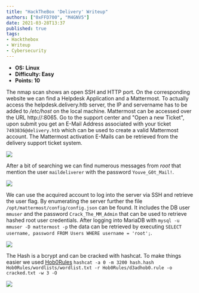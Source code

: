 ```yaml
---
title: "HackTheBox 'Delivery' Writeup"
authors: ["0xFFD700", "M4GNV5"]
date: 2021-03-28T13:37
published: true
tags:
- Hackthebox
- Writeup
- Cybersecurity
---
```


- **OS: Linux**
- **Difficulty: Easy**
- **Points: 10**

The nmap scan shows an open SSH and HTTP port. On the corresponding website we can find a Helpdesk Application and a Mattermost. To actually access the helpdesk.delivery.htb server, the IP and servername has to be added to */etc/host* on the local machine. Mattermost can be accessed over the URL http://<ip>:8065. Go to the support center and "Open a new Ticket", upon submit you get an E-Mail Address associated with your ticket `7493836@delivery.htb` which can be used to create a valid Mattermost account. The Mattermost activation E-Mails can be retrieved from the delivery support ticket system.

![](../src/blog/images/htb-delivery1.webp)

After a bit of searching we can find numerous messages from *root* that mention the user `maildeliverer` with the password `Youve_G0t_Mail!`. 

![](../src/blog/images/htb-delivery2.webp)

We can use the acquired account to log into the server via SSH and retrieve the user flag. By enumerating the server further the file `/opt/mattermost/config/config.json` can be found. It includes the DB user `mmuser` and the password `Crack_The_MM_Admin` that can be used to retrieve hashed root user credentials. After logging into MariaDB with `mysql -u mmuser -D mattermost -p` the data can be retrieved by executing `SELECT username, password FROM Users WHERE username = 'root';`.

![](../src/blog/images/htb-delivery3.webp)

The Hash is a bcrypt and can be cracked with hashcat. To make things easier we used [Hob0Rules](https://github.com/praetorian-inc/Hob0Rules/) `hashcat -a 0 -m 3200 hash.hash Hob0Rules/wordlists/wordlist.txt -r Hob0Rules/d3adhob0.rule -o cracked.txt -w 3 -O`

![](../src/blog/images/htb-delivery4.webp)
